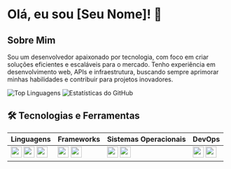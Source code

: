 # Olá, eu sou [Seu Nome]! 👋

## Sobre Mim
Sou um desenvolvedor apaixonado por tecnologia, com foco em criar soluções eficientes e escaláveis para o mercado. Tenho experiência em desenvolvimento web, APIs e infraestrutura, buscando sempre aprimorar minhas habilidades e contribuir para projetos inovadores.

![Top Linguagens](https://github-readme-stats.vercel.app/api/top-langs/?username=thiagoferlima&layout=compact&theme=dark&hide_border=true&langs_count=8&exclude_repo=repo1,repo2&custom_title=Linguagens%20Mais%20Usadas)
![Estatísticas do GitHub](https://github-readme-stats.vercel.app/api?username=thiagoferlima&show_icons=true&theme=dark&hide_border=true&include_all_commits=true&count_private=true&custom_title=Estatísticas%20do%20GitHub&hide=issues&line_height=24)

## 🛠️ Tecnologias e Ferramentas

| **Linguagens** | **Frameworks** | **Sistemas Operacionais** | **DevOps** |
|--------------|--------------|---------------------|------------|
| <img src="https://cdn.jsdelivr.net/gh/devicons/devicon/icons/csharp/csharp-original.svg" width="25" height="25" /> <img src="https://cdn.jsdelivr.net/gh/devicons/devicon/icons/javascript/javascript-original.svg" width="25" height="25" /> <img src="https://cdn.jsdelivr.net/gh/devicons/devicon/icons/typescript/typescript-original.svg" width="25" height="25" /> | <img src="https://cdn.jsdelivr.net/gh/devicons/devicon/icons/angularjs/angularjs-original.svg" width="25" height="25" /> <img src="https://cdn.jsdelivr.net/gh/devicons/devicon/icons/dot-net/dot-net-original.svg" width="25" height="25" /> | <img src="https://cdn.jsdelivr.net/gh/devicons/devicon/icons/debian/debian-original.svg" width="25" height="25" /> <img src="https://cdn.jsdelivr.net/gh/devicons/devicon/icons/windows8/windows8-original.svg" width="25" height="25" /> | <img src="https://cdn.jsdelivr.net/gh/devicons/devicon/icons/docker/docker-original.svg" width="25" height="25" /> <img src="https://cdn.jsdelivr.net/gh/devicons/devicon/icons/kubernetes/kubernetes-plain.svg" width="25" height="25" /> |


